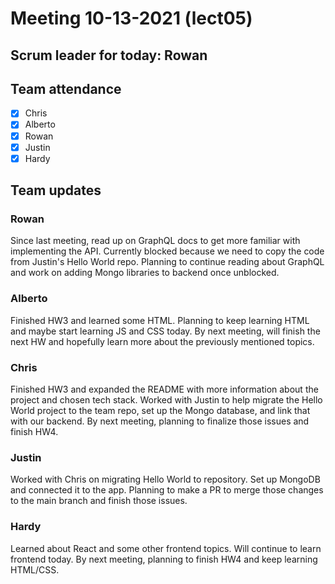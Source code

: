 # Meeting 10-13-2021 (lect05)

## Scrum leader for today: Rowan

## Team attendance

- [x] Chris
- [x] Alberto
- [x] Rowan
- [x] Justin
- [x] Hardy

## Team updates

### Rowan

Since last meeting, read up on GraphQL docs to get more familiar with implementing the API. Currently blocked because we need to copy the code from Justin's Hello World repo. Planning to continue reading about GraphQL and work on adding Mongo libraries to backend once unblocked.

### Alberto

Finished HW3 and learned some HTML. Planning to keep learning HTML and maybe start learning JS and CSS today. By next meeting, will finish the next HW and hopefully learn more about the previously mentioned topics.

### Chris

Finished HW3 and expanded the README with more information about the project and chosen tech stack. Worked with Justin to help migrate the Hello World project to the team repo, set up the Mongo database, and link that with our backend. By next meeting, planning to finalize those issues and finish HW4.

### Justin

Worked with Chris on migrating Hello World to repository. Set up MongoDB and connected it to the app. Planning to make a PR to merge those changes to the main branch and finish those issues.

### Hardy

Learned about React and some other frontend topics. Will continue to learn frontend today. By next meeting, planning to finish HW4 and keep learning HTML/CSS.
